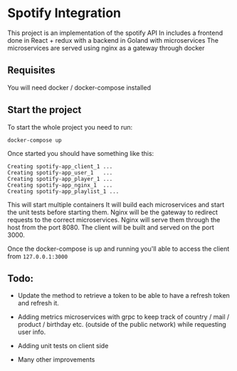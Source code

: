 # Spotify Integration

This project is an implementation of the spotify API 
In includes a frontend done in React + redux with a backend in Goland with microservices
The microservices are served using nginx as a gateway through docker


## Requisites

You will need docker / docker-compose installed

## Start the project

To start the whole project you need to run:
```
docker-compose up
```

Once started you should have something like this: 
```
Creating spotify-app_client_1 ...
Creating spotify-app_user_1   ...
Creating spotify-app_player_1 ...
Creating spotify-app_nginx_1  ...
Creating spotify-app_playlist_1 ...
```

This will start multiple containers
It will build each microservices and start the unit tests before starting them.
Nginx will be the gateway to redirect requests to the correct microservices.
Nginx will serve them through the host from the port 8080.
The client will be built and served on the port 3000.

Once the docker-compose is up and running you'll able to access the client from `127.0.0.1:3000`

## Todo:

- Update the method to retrieve a token to be able to have a refresh token and refresh it.

- Adding metrics microservices with grpc to keep track of country / mail / product / birthday etc. (outside of the public network) while requesting user info.

- Adding unit tests on client side

- Many other improvements
